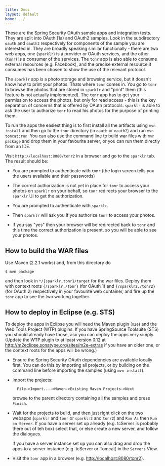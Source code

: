 ```yaml
---
title: Docs
layout: default
home: ../
---
```



These are the Spring Security OAuth sample apps and integration tests.
They are split into OAuth (1a) and OAuth2 samples.  Look in the
subdirectory `oauth` and `oauth2` respectively for components of the
sample you are interested in.  They are broadly speaking similar
functionally - there are two web apps, one (`sparklr`) is a provider
or OAuth services, and the other (`tonr`) is a consumer of the
services.  The `tonr` app is also able to consume external resources
(e.g. Facebook), and the precise external resource it consumes has
been chosen to show the use of the relevant protocol.

The `sparklr` app is a photo storage and browsing service, but it
doesn't know how to print your photos.  Thats where `tonr` comes in.
You go to `tonr` to browse the photos that are stored in `sparklr` and
"print" them (this feature is not actually implemented).  The `tonr`
app has to get your permission to access the photos, but only for read
access - this is the key separation of concerns that is offered by
OAuth protocols: `sparklr` is able to ask the user to authorize `tonr`
to read his photos for the purpose of printing them.

To run the apps the easiest thing is to first install all the
artifacts using `mvn install` and then go to the `tonr` directory (in
`oauth` or `oauth2`) and run `mvn tomcat:run`.  You can also use the
command line to build war files with `mvn package` and drop them in
your favourite server, or you can run them directly from an IDE.

Visit `http://localhost:8080/tonr2` in a browser and go to the
`sparklr` tab.  The result should be:

* You are prompted to authenticate with `tonr` (the login screen tells
  you the users available and their passwords)
  
* The correct authorization is not yet in place for `tonr` to access
  your photos on `sparklr` on your behalf, so `tonr` redirects your
  browser to the `sparklr` UI to get the authorization.

* You are prompted to authenticate with `sparklr`.

* Then `sparklr` will ask you if you authorize `tonr` to access your
  photos.
  
* If you say "yes" then your browser will be redirected back to `tonr`
  and this time the correct authorization is present, so you will be
  able to see your photos.

## How to build the WAR files

Use Maven (2.2.1 works) and, from this directory do 

    $ mvn package

and then look in `*/{sparklr,tonr}/target` for the war files.  Deploy
them with context roots `{/sparklr,/tonr}` (for OAuth 1) and
`{/sparklr2,/tonr2}` (for OAuth 2) respectively in your favourite web
container, and fire up the `tonr` app to see the two working together.

## How to deploy in Eclipse (e.g. STS)

To deploy the apps in Eclipse you will need the Maven plugin (`m2e`)
and the Web Tools Project (WTP) plugins.  If you have SpringSource
Toolsuite (STS) you should already have those, aso you can deploy the
apps very simply.  (Update the WTP plugin to at least version 0.12 at
http://m2eclipse.sonatype.org/sites/m2e-extras if you have an older
one, or the context roots for the apps will be wrong.)

* Ensure the Spring Security OAuth dependencies are available locally
first.  You can do this by importing all projects, or by building on
the command line before importing the samples (using `mvn install`).

* Import the projects:

        File->Import...->Maven->Existing Maven Projects->Next

  browse to the parent directory containing all the
  samples and press `Finish`.
  
* Wait for the projects to build, and then just right click on the two
  webapps (`sparklr` and `tonr` or `sparklr2` and `tonr2`) and `Run
  As` then `Run on Server`.  If you have a server set up already
  (e.g. tcServer is probably there out of teh box) select that, or
  else create a new server, and follow the dialogues.
  
  If you have a server instance set up you can also drag and drop the
  apps to a server instance (e.g. tcServer or Tomcat) in the `Servers`
  View.

* Visit the `tonr` app in a browser
  (e.g. [http://localhost:8080/tonr2](http://localhost:8080/tonr2)).
